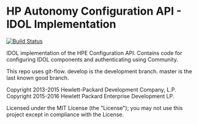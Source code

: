 # HP Autonomy Configuration API - IDOL Implementation

[![Build Status](https://travis-ci.org/hpe-idol/java-configuration-idol.svg?branch=master)](https://travis-ci.org/hpe-idol/java-configuration-idol)

IDOL implementation of the HPE Configuration API. Contains code for configuring IDOL components and authenticating using Community.

This repo uses git-flow. develop is the development branch. master is the last known good branch.

Copyright 2013-2015 Hewlett-Packard Development Company, L.P.
Copyright 2015-2016 Hewlett Packard Enterprise Development LP.

Licensed under the MIT License (the "License"); you may not use this project except in compliance with the License.